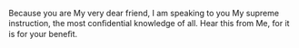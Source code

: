 Because you are My very dear friend, I am speaking to you My supreme instruction, the most conﬁdential knowledge of all. Hear this from Me, for it is for your beneﬁt.